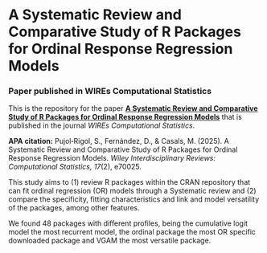 # A Systematic Review and Comparative Study of R Packages for Ordinal Response Regression Models

### Paper published in WIREs Computational Statistics

This is the repository for the paper [**A Systematic Review and Comparative Study of R Packages for Ordinal Response Regression Models**](https://wires.onlinelibrary.wiley.com/doi/10.1002/wics.70025?af=R) that is published in the journal *WIREs Computational Statistics*.

**APA citation:**
Pujol‐Rigol, S., Fernández, D., & Casals, M. (2025). A Systematic Review and Comparative Study of R Packages for Ordinal Response Regression Models. *Wiley Interdisciplinary Reviews: Computational Statistics, 17*(2), e70025.

This study aims to (1) review R packages within the CRAN repository that can fit ordinal regression (OR) models through a Systematic review and (2) compare the specificity, fitting characteristics and link and model versatility of the packages, among other features.

We found 48 packages with different profiles, being the cumulative logit model the most recurrent model, the ordinal package the most OR specific downloaded package and VGAM the most versatile package.
